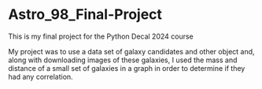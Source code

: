 # Astro_98_Final-Project
This is my final project for the Python Decal 2024 course

My project was to use a data set of galaxy candidates and other object and, along with downloading images of these galaxies, I used the mass and distance of a small set of galaxies in a graph in order to determine if they had any correlation.
